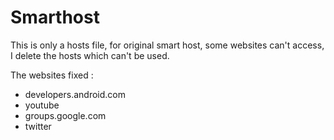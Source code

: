 Smarthost
=========

This is only a hosts file, for original smart host, some websites can't access, I delete the hosts which can't be used.

The websites fixed :

  - developers.android.com
  - youtube
  - groups.google.com
  - twitter
